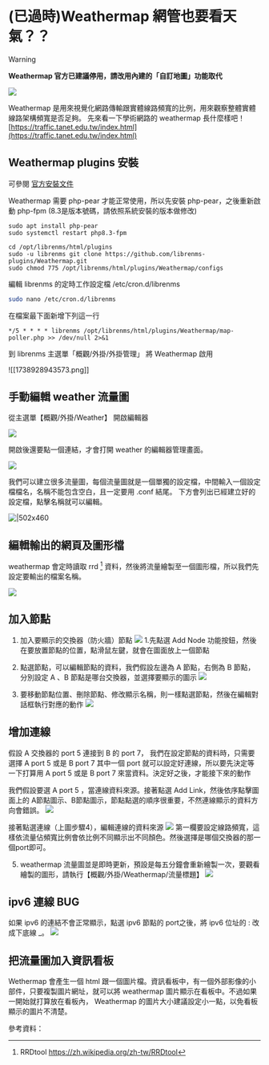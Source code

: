 #  (已過時)Weathermap 網管也要看天氣？？


>[!WARNING]
> **Weathermap 官方已建議停用，請改用內建的「自訂地圖」功能取代**


![](2024-01-19-08-58-34.png)

Weathermap 是用來視覺化網路傳輸跟實體線路頻寬的比例，用來觀察整體實體線路架構頻寬是否足夠。 先來看一下學術網路的 weathermap 長什麼樣吧！
[https://traffic.tanet.edu.tw/index.html](https://traffic.tanet.edu.tw/index.html)


## Weathermap plugins 安裝 

可參閱 [官方安裝文件](https://docs.librenms.org/Extensions/Weathermap/) 

Weathermap 需要 php-pear  才能正常使用，所以先安裝 php-pear，之後重新啟動 php-fpm (8.3是版本號碼，請依照系統安裝的版本做修改)

```shell
sudo apt install php-pear
sudo systemctl restart php8.3-fpm
```

```
cd /opt/librenms/html/plugins
sudo -u librenms git clone https://github.com/librenms-plugins/Weathermap.git
sudo chmod 775 /opt/librenms/html/plugins/Weathermap/configs
```

編輯 librenms 的定時工作設定檔  /etc/cron.d/librenms 
```bash
sudo nano /etc/cron.d/librenms 
```

在檔案最下面新增下列這一行

```
*/5 * * * * librenms /opt/librenms/html/plugins/Weathermap/map-poller.php >> /dev/null 2>&1
```

到 librenms 主選單「概觀/外掛/外掛管理」 將 Weathermap 啟用

![[1738928943573.png]]



## 手動編輯 weather 流量圖

從主選單【概觀/外掛/Weather】  開啟編輯器

![](2024-01-19-11-38-28.png)

開啟後還要點一個連結，才會打開 weather 的編輯器管理畫面。

![](2024-01-19-11-39-38.png)

我們可以建立很多流量圖，每個流量圖就是一個單獨的設定檔，中間輸入一個設定檔檔名，名稱不能包含空白，且一定要用 .conf 結尾。
下方會列出已經建立好的設定檔，點擊名稱就可以編輯。

![|502x460](2024-01-19-11-48-41.png)

## 編輯輸出的網頁及圖形檔
weathermap 會定時讀取 rrd [^1] 資料，然後將流量繪製至一個圖形檔，所以我們先設定要輸出的檔案名稱。

![](2024-01-19-12-14-06.png)

## 加入節點
1. 加入要顯示的交換器（防火牆）節點
![](2024-01-19-12-25-20.png)
1.先點選 Add Node 功能按鈕，然後在要放置節點的位置，點滑鼠左鍵，就會在圖面放上一個節點

2. 點選節點，可以編輯節點的資料，我們假設左邊為 A 節點，右側為 B 節點，分別設定 A 、B 節點是哪台交換器，並選擇要顯示的圖示
![](2024-01-19-12-36-15.png)
3. 要移動節點位置、刪除節點、修改顯示名稱，則一樣點選節點，然後在編輯對話框執行對應的動作
   ![](2024-01-19-12-40-35.png)

## 增加連線

假設 A 交換器的 port 5 連接到 B 的 port 7， 我們在設定節點的資料時，只需要選擇 A port 5 或是 B port 7 其中一個 port 就可以設定好連線，所以要先決定等一下打算用 A port 5 或是 B port 7 來當資料。決定好之後，才能接下來的動作

我們假設要選 A port 5 ，當連線資料來源。接著點選 Add Link，然後依序點擊圖面上的 A節點圖示、B節點圖示，節點點選的順序很重要，不然連線顯示的資料方向會錯誤。
![](2024-01-19-12-54-37.png)

接著點選連線（上圖步驟4），編輯連線的資料來源
![](2024-01-19-13-32-02.png)
第一欄要設定線路頻寬，這樣依流量佔頻寬比例會依比例不同顯示出不同顏色。然後選擇是哪個交換器的那一個port即可。

5. weathermap 流量圖並是即時更新，預設是每五分鐘會重新繪製一次，要觀看繪製的圖形，請執行【概觀/外掛/Weathermap/流量標題】
   ![](2024-01-19-14-10-06.png)

## ipv6 連線 BUG
 如果 ipv6 的連結不會正常顯示，點選 ipv6 節點的 port之後，將 ipv6 位址的 : 改成下底線 _。
 ![](2024-01-19-16-41-20.png)


## 把流量圖加入資訊看板
Wethermap 會產生一個 html 跟一個圖片檔。資訊看板中，有一個外部影像的小部件，只要複製圖片網址，就可以將 weathermap 圖片顯示在看板中。不過如果一開始就打算放在看板內， Weathermap 的圖片大小建議設定小一點，以免看板顯示的圖片不清楚。


參考資料：
[^1]:  RRDtool https://zh.wikipedia.org/zh-tw/RRDtool
